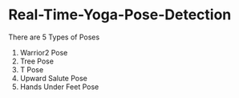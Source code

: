 # Real-Time-Yoga-Pose-Detection 
There are 5 Types of Poses
1. Warrior2 Pose
2. Tree Pose
3. T Pose
4. Upward Salute Pose
5. Hands Under Feet Pose
 

